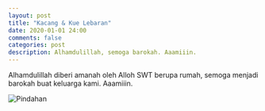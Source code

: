 ```yaml
---
layout: post
title: "Kacang & Kue Lebaran"
date: 2020-01-01 24:00
comments: false
categories: post
description: Alhamdulillah, semoga barokah. Aaamiiin.
---
```


Alhamdulillah diberi amanah oleh Alloh SWT berupa rumah, semoga menjadi barokah buat keluarga kami. Aaamiiin.

![Pindahan](/img/greentown3.0.jpg)

